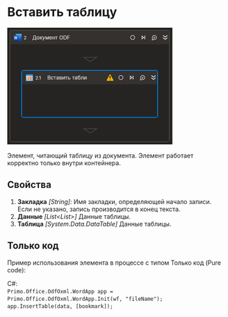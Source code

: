 # Вставить таблицу

![](<../../../../.gitbook/assets1/Cropped-InsertTable.png>)

Элемент, читающий таблицу из документа. Элемент работает корректно только внутри контейнера.

## Свойства

1. **Закладка** *[String]*: Имя закладки, определяющей начало записи. Если не указано, запись производится в конец текста.
2. **Данные** *[List<List<string>>]* Данные таблицы.
3. **Таблица** *[System.Data.DataTable]* Данные таблицы.

## Только код
Пример использования элемента в процессе с типом Только код (Pure code):

C#:  
`Primo.Office.OdfOxml.WordApp app = Primo.Office.OdfOxml.WordApp.Init(wf, "fileName");`  
`app.InsertTable(data, [bookmark]);`
